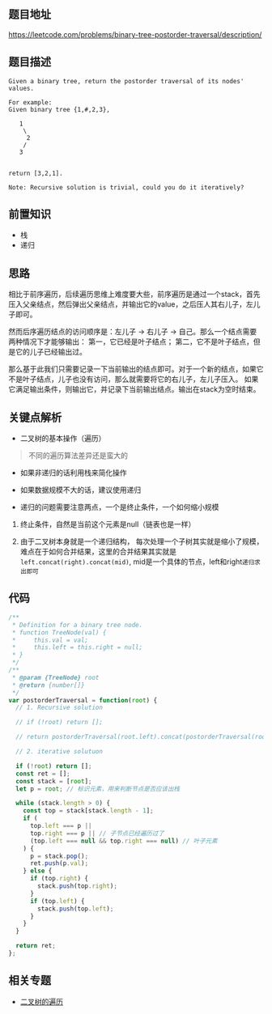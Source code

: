 ## 题目地址
https://leetcode.com/problems/binary-tree-postorder-traversal/description/

## 题目描述

```
Given a binary tree, return the postorder traversal of its nodes' values.

For example:
Given binary tree {1,#,2,3},

   1
    \
     2
    /
   3
 

return [3,2,1].

Note: Recursive solution is trivial, could you do it iteratively?

```

## 前置知识

- 栈
- 递归

## 思路

相比于前序遍历，后续遍历思维上难度要大些，前序遍历是通过一个stack，首先压入父亲结点，然后弹出父亲结点，并输出它的value，之后压人其右儿子，左儿子即可。

然而后序遍历结点的访问顺序是：左儿子 -> 右儿子 -> 自己。那么一个结点需要两种情况下才能够输出：
第一，它已经是叶子结点；
第二，它不是叶子结点，但是它的儿子已经输出过。

那么基于此我们只需要记录一下当前输出的结点即可。对于一个新的结点，如果它不是叶子结点，儿子也没有访问，那么就需要将它的右儿子，左儿子压入。
如果它满足输出条件，则输出它，并记录下当前输出结点。输出在stack为空时结束。


## 关键点解析

- 二叉树的基本操作（遍历）
> 不同的遍历算法差异还是蛮大的
- 如果非递归的话利用栈来简化操作

- 如果数据规模不大的话，建议使用递归

- 递归的问题需要注意两点，一个是终止条件，一个如何缩小规模

1. 终止条件，自然是当前这个元素是null（链表也是一样）

2. 由于二叉树本身就是一个递归结构， 每次处理一个子树其实就是缩小了规模，
难点在于如何合并结果，这里的合并结果其实就是`left.concat(right).concat(mid)`,
mid是一个具体的节点，left和right`递归求出即可`


## 代码

```js
/**
 * Definition for a binary tree node.
 * function TreeNode(val) {
 *     this.val = val;
 *     this.left = this.right = null;
 * }
 */
/**
 * @param {TreeNode} root
 * @return {number[]}
 */
var postorderTraversal = function(root) {
  // 1. Recursive solution

  // if (!root) return [];

  // return postorderTraversal(root.left).concat(postorderTraversal(root.right)).concat(root.val);

  // 2. iterative solutuon

  if (!root) return [];
  const ret = [];
  const stack = [root];
  let p = root; // 标识元素，用来判断节点是否应该出栈

  while (stack.length > 0) {
    const top = stack[stack.length - 1];
    if (
      top.left === p ||
      top.right === p || // 子节点已经遍历过了
      (top.left === null && top.right === null) // 叶子元素
    ) {
      p = stack.pop();
      ret.push(p.val);
    } else {
      if (top.right) {
        stack.push(top.right);
      }
      if (top.left) {
        stack.push(top.left);
      }
    }
  }

  return ret;
};

```

## 相关专题

- [二叉树的遍历](https://github.com/azl397985856/leetcode/blob/master/thinkings/binary-tree-traversal.md)


